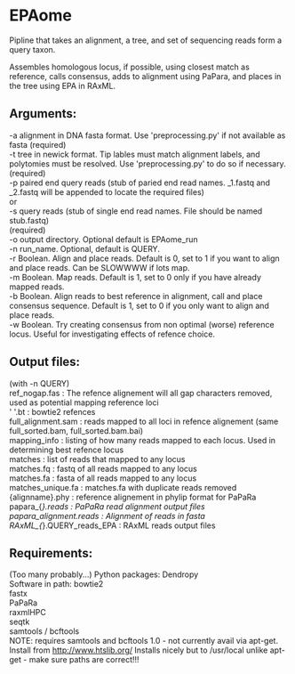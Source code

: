 # EPAome

Pipline that takes an alignment, a tree, and set of sequencing reads form a query taxon.

Assembles  homologous locus, if possible, using closest match as reference,
calls consensus, adds to alignment using PaPara, and places in the tree using EPA in RAxML.



Arguments:
----------

 -a alignment in DNA fasta format. Use 'preprocessing.py' if not available as fasta  (required)  
 -t tree in newick format. Tip lables must match alignment labels, and polytomies must be resolved. Use 'preprocessing.py' to do so if necessary.
 (required)  
 -p paired end query reads (stub of paried end read names. _1.fastq and _2.fastq will be appended to locate the required files)  
    or  
 -s query reads (stub of single end read names. File should be named stub.fastq)  
 (required)  
 -o output directory. Optional default is EPAome_run  
 -n run_name.  Optional, default is QUERY.  
 -r Boolean. Align and place reads. Default is 0, set to 1 if you want to align and place reads. Can be SLOWWWW if lots map.  
 -m Boolean. Map reads. Default is 1, set to 0 only if you have already mapped reads.  
 -b Boolean. Align reads to best reference in alignment, call and place consensus sequence. Default is 1, set to 0 if you only want to align and place reads.  
 -w Boolean. Try creating consensus from non optimal (worse) reference locus. Useful for investigating effects of refence choice.  

 Output files:
---------------
 
 (with -n QUERY)  
  ref_nogap.fas : The refence alignement will all gap characters removed, used as potential mapping reference loci  
  ' '.bt : bowtie2 refences  
  full_alignment.sam : reads mapped to all loci in refence alignement (same full_sorted.bam, full_sorted.bam.bai)  
  mapping_info : listing of how many reads mapped to each locus. Used in determining best refence locus  
  matches : list of reads that mapped to any locus  
  matches.fq : fastq of all reads mapped to any locus  
  matches.fa : fasta of all reads mapped to any locus  
  matches_unique.fa : matches.fa with duplicate reads removed  
  {alignname}.phy : reference alignement in phylip format for PaPaRa  
  papara_{*}.reads : PaPaRa read alignment output files  
  papara_alignment.reads : Alignment of reads in fasta  
  RAxML_{*}.QUERY_reads_EPA : RAxML reads output files  


Requirements: 
-----------------

(Too many probably...) 
Python packages: 
    Dendropy  
Software in path: 
	bowtie2  
	fastx  
	PaPaRa  
	raxmlHPC   
	seqtk  
	samtools / bcftools  
	NOTE: requires samtools and bcftools 1.0 - not currently avail via apt-get. Install from http://www.htslib.org/
	Installs nicely but to /usr/local unlike apt-get - make sure paths are correct!!!
